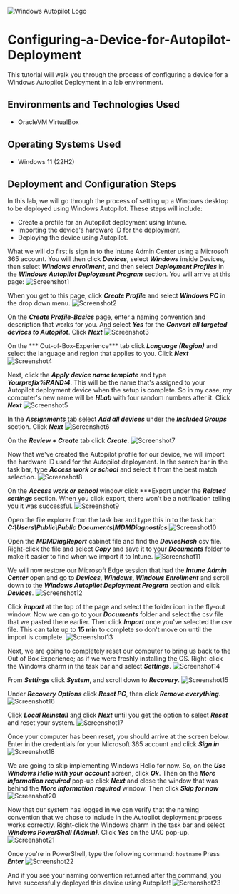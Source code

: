 ![Windows Autopilot Logo](https://github.com/Brandon-Baker11/Configuring-a-Device-for-Autopilot-Deployment/assets/140644499/872f34ec-7a07-45fd-b0b6-eb3c8ee5e7dc)
# Configuring-a-Device-for-Autopilot-Deployment
This tutorial will walk you through the process of configuring a device for a Windows Autopilot Deployment in a lab environment.

## Environments and Technologies Used
- OracleVM VirtualBox

## Operating Systems Used
- Windows 11 (22H2)

## Deployment and Configuration Steps
In this lab, we will go through the process of setting up a Windows desktop to be deployed using Windows Autopilot. These steps will include:

- Create a profile for an Autopilot deployment using Intune.
- Importing the device's hardware ID for the deployment.
- Deploying the device using Autopilot.


What we will do first is sign in to the Intune Admin Center using a Microsoft 365 account. You will then click ***Devices***, select ***Windows*** inside Devices, then select ***Windows enrollment***, and then select ***Deployment Profiles*** in the ***Windows Autopilot Deployment Program*** section. You will arrive at this page:
![Screenshot1](https://github.com/Brandon-Baker11/Configuring-a-Device-for-Autopilot-Deployment/assets/140644499/b3881266-1ea0-434c-806c-06a09e58d713)


When you get to this page, click ***Create Profile*** and select ***Windows PC*** in the drop down menu.
![Screenshot2](https://github.com/Brandon-Baker11/Configuring-a-Device-for-Autopilot-Deployment/assets/140644499/eef2156a-f514-4936-ac1e-7ba9283cfb2e)


On the ***Create Profile-Basics*** page, enter a naming convention and description that works for you. And select ***Yes*** for the ***Convert all targeted devices to Autopilot***.
Click ***Next***
![Screenshot3](https://github.com/Brandon-Baker11/Configuring-a-Device-for-Autopilot-Deployment/assets/140644499/ef5afdd4-f24a-4d83-a64d-b20cb320df0c)


On the *** Out-of-Box-Experience*** tab click ***Language (Region)*** and select the language and region that applies to you.
Click ***Next***
![Screenshot4](https://github.com/Brandon-Baker11/Configuring-a-Device-for-Autopilot-Deployment/assets/140644499/1beea63d-0191-4d5c-ac78-0bf65725c042)


Next, click the ***Apply device name template*** and type ***Yourprefix%RAND:4***. This will be the name that's assigned to your Autopilot deployment device when the setup is complete. So in my case, my computer's new name will be ***HLab*** with four random numbers after it.
Click ***Next***
![Screenshot5](https://github.com/Brandon-Baker11/Configuring-a-Device-for-Autopilot-Deployment/assets/140644499/660c0b13-26bc-4196-8461-bb89bb310355)


In the ***Assignments*** tab select ***Add all devices*** under the ***Included Groups*** section.
Click ***Next***
![Screenshot6](https://github.com/Brandon-Baker11/Configuring-a-Device-for-Autopilot-Deployment/assets/140644499/004abcc6-cb3a-44e9-a804-974fb93d4dff)


On the ***Review + Create*** tab click ***Create***.
![Screenshot7](https://github.com/Brandon-Baker11/Configuring-a-Device-for-Autopilot-Deployment/assets/140644499/4983c6fc-9354-4914-8b33-1bb3e2166fd1)


Now that we've created the Autopilot profile for our device, we will import the hardware ID used for the Autopilot deployment. In the search bar in the task bar, type ***Access work or school*** and select it from the best match selection.
![Screenshot8](https://github.com/Brandon-Baker11/Configuring-a-Device-for-Autopilot-Deployment/assets/140644499/24f4aadb-e127-4d75-b49c-0ebc93c1ad8f)


On the ***Access work or school*** window click ***Export under the ***Related settings*** section. When you click export, there won't be a notification telling you it was successful.
![Screenshot9](https://github.com/Brandon-Baker11/Configuring-a-Device-for-Autopilot-Deployment/assets/140644499/772f22c6-bc12-4679-8a28-a0b04073ee98)


Open the file explorer from the task bar and type this in to the task bar: ***C:\Users\Public\Public Documents\MDMDiagnostics***
![Screenshot10](https://github.com/Brandon-Baker11/Configuring-a-Device-for-Autopilot-Deployment/assets/140644499/c522526a-fb94-4ab5-ac46-d76dc601e218)


Open the ***MDMDiagReport*** cabinet file and find the ***DeviceHash*** csv file. Right-click the file and select ***Copy*** and save it to your ***Documents*** folder to make it easier to find when we import it to Intune.
![Screenshot11](https://github.com/Brandon-Baker11/Configuring-a-Device-for-Autopilot-Deployment/assets/140644499/1c864e89-2668-43f8-9c97-b85e3694713a)


We will now restore our Microsoft Edge session that had the ***Intune Admin Center*** open and go to ***Devices, Windows, Windows Enrollment*** and scroll down to the ***Windows Autopilot Deployment Program*** section and click ***Devices***.
![Screenshot12](https://github.com/Brandon-Baker11/Configuring-a-Device-for-Autopilot-Deployment/assets/140644499/69bbbc02-dad9-4d27-b751-80ad52db2a35)


Click ***import*** at the top of the page and select the folder icon in the fly-out window. Now we can go to your ***Documents*** folder and select the csv file that we pasted there earlier.
Then click ***Import*** once you've selected the csv file. This can take up to **15 min** to complete so don't move on until the import is complete.
![Screenshot13](https://github.com/Brandon-Baker11/Configuring-a-Device-for-Autopilot-Deployment/assets/140644499/bc42da81-ca46-47ff-90f2-de6daab7749d)


Next, we are going to completely reset our computer to bring us back to the Out of Box Experience; as if we were freshly installing the OS. Right-click the Windows charm in the task bar and select ***Settings***.
![Screenshot14](https://github.com/Brandon-Baker11/Configuring-a-Device-for-Autopilot-Deployment/assets/140644499/8620de48-2e4f-40ed-8e9e-df19c484bf9b)


From ***Settings*** click ***System***, and scroll down to ***Recovery***.
![Screenshot15](https://github.com/Brandon-Baker11/Configuring-a-Device-for-Autopilot-Deployment/assets/140644499/8a19cbec-f54e-4898-865a-4dfc749f3f7a)


Under ***Recovery Options*** click ***Reset PC***, then click ***Remove everything***.
![Screenshot16](https://github.com/Brandon-Baker11/Configuring-a-Device-for-Autopilot-Deployment/assets/140644499/c7b49b3a-5a19-46a1-8446-513ce61e66db)


Click ***Local Reinstall*** and click ***Next*** until you get the option to select ***Reset*** and reset your system.
![Screenshot17](https://github.com/Brandon-Baker11/Configuring-a-Device-for-Autopilot-Deployment/assets/140644499/1649fb48-46b4-42f8-b1c0-05c81d6badf0)


Once your computer has been reset, you should arrive at the screen below. Enter in the credentials for your Microsoft 365 account and click ***Sign in***
![Screenshot18](https://github.com/Brandon-Baker11/Configuring-a-Device-for-Autopilot-Deployment/assets/140644499/65f2695c-7bef-4d5e-9558-c1fdd90ed097)


We are going to skip implementing Windows Hello for now. So, on the ***Use Windows Hello with your account*** screen, click ***Ok***. Then on the ***More information required*** pop-up click ***Next*** and close the window that was behind the ***More information required*** window. Then click ***Skip for now***
![Screenshot20](https://github.com/Brandon-Baker11/Configuring-a-Device-for-Autopilot-Deployment/assets/140644499/46aa06ff-5282-459a-ac7f-10251708a009)


Now that our system has logged in we can verify that the naming convention that we chose to include in the Autopilot deployment process works correctly. Right-click the Windows charm in the task bar and select ***Windows PowerShell (Admin)***.
Click ***Yes*** on the UAC pop-up.
![Screenshot21](https://github.com/Brandon-Baker11/Configuring-a-Device-for-Autopilot-Deployment/assets/140644499/dffedb42-1bc3-45ec-9156-3e85771c4eaa)


Once you're in PowerShell, type the following command:
`hostname`
Press ***Enter***
![Screenshot22](https://github.com/Brandon-Baker11/Configuring-a-Device-for-Autopilot-Deployment/assets/140644499/069cc718-e51b-43ff-ac19-4d773d343c62)


And if you see your naming convention returned after the command, you have successfully deployed this device using Autopilot!
![Screenshot23](https://github.com/Brandon-Baker11/Configuring-a-Device-for-Autopilot-Deployment/assets/140644499/7eb59fe9-1814-4646-87a2-fbd7e3472b60)

























































































































































